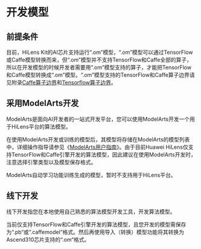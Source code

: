 # 开发模型<a name="hilens_02_0025"></a>

## 前提条件<a name="section10871127141420"></a>

目前，HiLens Kit的AI芯片支持运行“.om”模型，“.om”模型可以通过TensorFlow或Caffe模型转换而来，但“.om”模型并不支持TensorFlow和Caffe全部的算子，所以在开发模型的时候开发者需要用“.om”模型支持的算子，才能把TensorFlow和Caffe模型转换成“.om”模型。“.om”模型支持的TensorFlow和Caffe算子边界请见附录[Caffe算子边界](Caffe算子边界.md)和[Tensorflow算子边界](Tensorflow算子边界.md)。

## 采用ModelArts开发<a name="section1913011914810"></a>

ModelArts是面向AI开发者的一站式开发平台，您可以使用ModelArts开发一个用于HiLens平台的算法模型。

在使用ModelArts开发或训练的模型后，其模型将存储在ModelArts的模型列表中，详细操作指导请参见《[ModelArts用户指南](https://support.huaweicloud.com/engineers-modelarts/modelarts_23_0001.html)》。由于目前Huawei HiLens仅支持TensorFlow和Caffe引擎开发的算法模型，因此建议在使用ModelArts开发时，注意选择引擎类型以及模型保存格式。

ModelArts自动学习功能训练生成的模型，暂时不支持用于HiLens平台。

## 线下开发<a name="section995717176811"></a>

线下开发指您在本地使用自己熟悉的算法模型开发工具，开发算法模型。

当前仅支持TensorFlow和Caffe引擎开发的算法模型，且您开发的模型需保存为“.pb“或“.caffemodel“格式。然后再使用导入（转换）模型功能将其转换为Ascend310芯片支持的“.om“格式。

